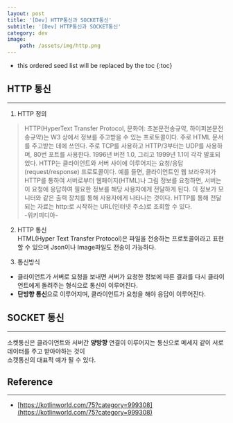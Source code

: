 ```yaml
---
layout: post
title: '[Dev] HTTP통신과 SOCKET통신'
subtitle: '[Dev] HTTP통신과 SOCKET통신'
category: dev
image: 
    path: /assets/img/http.png
---
```


* this ordered seed list will be replaced by the toc 
{:toc}

## HTTP 통신
---
1. HTTP 정의
>HTTP(HyperText Transfer Protocol, 문화어: 초본문전송규약, 하이퍼본문전송규약)는 W3 상에서 정보를 주고받을 수 있는 프로토콜이다. 주로 HTML 문서를 주고받는 데에 쓰인다. 주로 TCP를 사용하고 HTTP/3부터는 UDP를 사용하며, 80번 포트를 사용한다. 1996년 버전 1.0, 그리고 1999년 1.1이 각각 발표되었다.
>HTTP는 클라이언트와 서버 사이에 이루어지는 요청/응답(request/response) 프로토콜이다. 예를 들면, 클라이언트인 웹 브라우저가 HTTP를 통하여 서버로부터 웹페이지(HTML)나 그림 정보를 요청하면, 서버는 이 요청에 응답하여 필요한 정보를 해당 사용자에게 전달하게 된다. 이 정보가 모니터와 같은 출력 장치를 통해 사용자에게 나타나는 것이다.
>HTTP를 통해 전달되는 자료는 http:로 시작하는 URL(인터넷 주소)로 조회할 수 있다.  
> -위키피디아- 

2. HTTP 통신  
HTML(Hyper Text Transfer Protocol)은 파일을 전송하는 프로토콜이라고 표현할 수 있으며 Json이나 Image파일도 전송이 가능하다.  

3. 통신방식  
  - 클라이언트가 서버로 요청을 보내면 서버가 요청한 정보에 따른 결과를 다시 클라이언트에게 돌려주는 형식으로 통신이 이루어진다.
  - **단방향 통신**으로 이루어지며, 클라이언트가 요청을 해야 응답이 이루어진다.

## SOCKET 통신
---
소켓통신은 클라이언트와 서버간 **양방향** 연결이 이루어지는 통신으로 메세지 같이 서로 데이터를 주고 받아야하는 것이  
소캣통신의 대표적 예가 될 수 있다.

## Reference
---
  - [https://kotlinworld.com/75?category=999308](https://kotlinworld.com/75?category=999308)